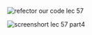 ![refector our code lec 57](https://user-images.githubusercontent.com/74317499/100258565-09f42980-2f69-11eb-9a97-8d991e232399.jpeg)

![screenshort lec 57 part4](https://user-images.githubusercontent.com/74317499/100259397-fac1ab80-2f69-11eb-9af6-844c5aa99f4d.jpeg)

